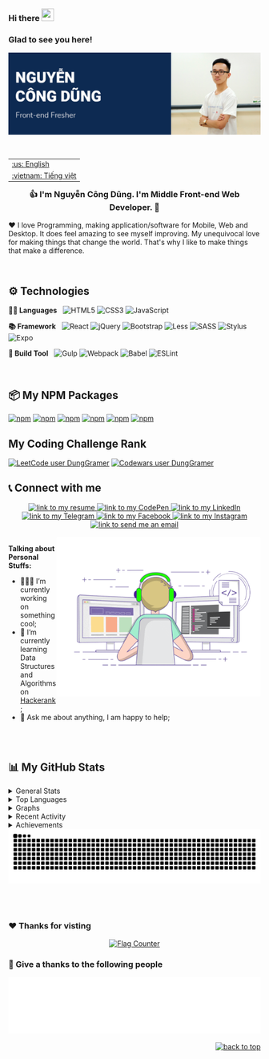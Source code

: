 <div id="top"></div>

### Hi there <img src="https://media.giphy.com/media/hvRJCLFzcasrR4ia7z/giphy.gif" width="25px" height="25px">


### Glad to see you here! &nbsp;
[![Cover](https://raw.githubusercontent.com/DungGramer/DungGramer/master/public/image/cover-readme.png)](https://github.com/DungGramer/)    



<br />

<table align="right">
 <tr><td><a href="https://github.com/DungGramer/DungGramer/blob/master/README.md">:us: English</a></td></tr>
 <tr><td><a href="https://github.com/DungGramer/DungGramer/blob/master/README-vn.md">:vietnam: Tiếng việt</a></td></tr>
</table>
 
### <div align="center">👍 I'm Nguyễn Công Dũng. I'm Middle Front-end Web Developer.  🚀</div>
❤️ I love Programming, making application/software for Mobile, Web and Desktop. It does feel amazing to see myself improving. My unequivocal love for making things that change the world. That's why I like to make things that make a difference. 

<br/>

## ⚙️ Technologies
**✍🏼 Languages**  &nbsp; 
![HTML5](https://img.shields.io/badge/html5-%23E34F26.svg?style=for-the-badge&logo=html5&logoColor=white)
![CSS3](https://img.shields.io/badge/css3-%231572B6.svg?style=for-the-badge&logo=css3&logoColor=white)
	![JavaScript](https://img.shields.io/badge/javascript-%23323330.svg?style=for-the-badge&logo=javascript&logoColor=%23F7DF1E)

**📚 Framework**  &nbsp; 
![React](https://img.shields.io/badge/react-%2320232a.svg?style=for-the-badge&logo=react&logoColor=%2361DAFB)
![jQuery](https://img.shields.io/badge/jquery-%230769AD.svg?style=for-the-badge&logo=jquery&logoColor=white)
![Bootstrap](https://img.shields.io/badge/bootstrap-%23563D7C.svg?style=for-the-badge&logo=bootstrap&logoColor=white)
![Less](https://img.shields.io/badge/less-2B4C80?style=for-the-badge&logo=less&logoColor=white)
![SASS](https://img.shields.io/badge/SASS-hotpink.svg?style=for-the-badge&logo=SASS&logoColor=white)
![Stylus](https://img.shields.io/badge/stylus-%23ff6347.svg?style=for-the-badge&logo=stylus&logoColor=white)
![Expo](https://img.shields.io/badge/expo-1C1E24?style=for-the-badge&logo=expo&logoColor=#D04A37)

**🔨 Build Tool** &nbsp; 
![Gulp](https://img.shields.io/badge/GULP-%23CF4647.svg?style=for-the-badge&logo=gulp&logoColor=white)
![Webpack](https://img.shields.io/badge/webpack-%238DD6F9.svg?style=for-the-badge&logo=webpack&logoColor=black)
![Babel](https://img.shields.io/badge/Babel-F9DC3e?style=for-the-badge&logo=babel&logoColor=black)
![ESLint](https://img.shields.io/badge/ESLint-4B3263?style=for-the-badge&logo=eslint&logoColor=white)

<br />

## 📦 My NPM Packages
[![npm](https://img.shields.io/npm/dt/jsx-mini?label=jsx-mini)](https://www.npmjs.com/package/jsx-mini)
[![npm](https://img.shields.io/npm/dt/type-detail?label=type-detail)](https://www.npmjs.com/package/type-detail)
[![npm](https://img.shields.io/npm/dt/constancy?label=constancy)](https://www.npmjs.com/package/constancy)
[![npm](https://img.shields.io/npm/dt/toc-generate?label=toc-generate)](https://www.npmjs.com/package/toc-generate)
[![npm](https://img.shields.io/npm/dt/color-types?label=color-types)](https://www.npmjs.com/package/color-types)
[![npm](https://img.shields.io/npm/dt/@dunggramer/prettier?label=@dunggramer/prettier)](https://www.npmjs.com/package/@dunggramer/prettier)

## My Coding Challenge Rank
[![LeetCode user DungGramer](https://img.shields.io/badge/dynamic/json?style=flat-square&labelColor=black&color=%23ffa116&label=Solved&query=solvedOverTotal&url=https%3A%2F%2Fleetcode-badge.vercel.app%2Fapi%2Fusers%2FDungGramer&logo=leetcode&logoColor=yellow)](https://leetcode.com/DungGramer/)
[![Codewars user DungGramer](https://www.codewars.com/users/DungGramer/badges/micro)](https://www.codewars.com/users/DungGramer/)


## 📞 Connect with me 
<div align="center">  
<a href="https://dunggramer.github.io/DungGramer/">
    <img alt="link to my resume" src="https://img.shields.io/static/v1?label&message=Resume/CV&color=E0234E&style=for-the-badge&logo=tmux&logoColor=whitesmoke" />
</a>
<a href="https://codepen.io/DungGramer">
    <img alt="link to my CodePen" src="https://img.shields.io/static/v1?label&message=/DungGramer&color=000000&style=for-the-badge&logo=codepen" />
</a>
<a href="https://linkedin.com/in/DungGramer">
    <img alt="link to my LinkedIn" src="https://img.shields.io/static/v1?label&message=/DungGramer&color=0A66C2&style=for-the-badge&logo=linkedin" />
</a>
<a href="https://t.me/DungGramer">
    <img alt="link to my Telegram" src="https://img.shields.io/static/v1?label&message=@DungGramer&color=26A5E4&style=for-the-badge&logo=telegram&logoColor=whitesmoke" />
</a>
<a href="https://www.facebook.com/dungnc2507/">
    <img alt="link to my Facebook" src="https://img.shields.io/static/v1?label&message=dungnc2507&color=2d87fb&style=for-the-badge&logo=facebook&logoColor=white" />
</a>
<a href="https://www.instagram.com/dungnc2507/">
    <img alt="link to my Instagram" src="https://img.shields.io/static/v1?label&message=@dungnc2507&color=7E3ACE&style=for-the-badge&logo=instagram&logoColor=whitesmoke" />
</a>
<a href="mailto:dung.dev.gramer@gmail.com">
    <img alt="link to send me an email" src="https://img.shields.io/static/v1?label&message=dung.dev.gramer@gmail.com&color=whitesmoke&style=for-the-badge&logo=gmail" />
</a>
</div>
  
<br /> 
  
<img align="right" alt="GIF" src="public/image/coding.gif" width="408" height="318" />

**Talking about Personal Stuffs:**

- 👨🏻‍💻 I’m currently working on something cool;
- 🚀 I’m currently learning Data Structures and Algorithms on [Hackerank](https://www.hackerrank.com/DungGramer);
- 💬 Ask me about anything, I am happy to help;
<!-- - 📝 I regulary write articles on [hashnode](https://dunggramer.hashnode.dev/); -->
</br></br>
  
 
## 📊 My GitHub Stats

<details>
  <summary>General Stats</summary>
  <img height="180em" src="https://github-readme-stats.vercel.app/api?username=DungGramer&show_icons=true&hide_border=true&&count_private=true&include_all_commits=true" />
</details>

<details>
    <summary>Top Languages</summary>
    <a href="https://github.com/anuraghazra/github-readme-stats">
        <img height=180em src="https://github-readme-stats.vercel.app/api/top-langs/?username=DungGramer&theme=midnight-purple&hide_border=true&layout=compact&custom_title=Most+Used+Languages*&langs_count=10" alt="most used languages" />
    </a>
    <p><b>*Note:</b> Top languages is only a metric of the languages my public code consists of and doesn't reflect experience or skill level.</p>
</details>

<details>
  <summary>Graphs</summary>
  <img src="https://cr-skills-chart-widget.azurewebsites.net/api/api?username=DungGramer" />
</details>

<details>
  <summary>Recent Activity</summary>

<!--START_SECTION:activity-->
1. 🎉 Merged PR [#4](https://github.com/DungGramer/disable-devtool/pull/4) in [DungGramer/disable-devtool](https://github.com/DungGramer/disable-devtool)
2. 💪 Opened PR [#4](https://github.com/DungGramer/disable-devtool/pull/4) in [DungGramer/disable-devtool](https://github.com/DungGramer/disable-devtool)
3. 🎉 Merged PR [#3](https://github.com/DungGramer/disable-devtool/pull/3) in [DungGramer/disable-devtool](https://github.com/DungGramer/disable-devtool)
<!--END_SECTION:activity-->

</details>

<details>
  <summary>Achievements</summary> 
  <img src="https://holopin.me/dunggramer" alt="An image of @dunggramer's Holopin badges, which is a link to view their full Holopin profile" />
  <img src="https://github.com/DungGramer/DungGramer/blob/master/public/metrics/achievements.svg" />
</details>

<!-- <img alt="github contribution snake animation" src="https://github.com/DungGramer/DungGramer/blob/metrics/github-contribution-grid-snake.svg"> -->

  
<picture>
  <source media="(prefers-color-scheme: dark)" srcset="https://github.com/DungGramer/DungGramer/blob/metrics/github-contribution-grid-snake-dark.svg" />
  <source media="(prefers-color-scheme: light)" srcset="https://raw.githubusercontent.com/DungGramer/DungGramer/metrics/github-contribution-grid-snake.svg" />
  <img alt="github-snake" src="https://raw.githubusercontent.com/DungGramer/DungGramer/metrics/github-contribution-grid-snake.svg" />
</picture>

<br><br>

### ♥ Thanks for visting
<div align="center">
<a href="https://info.flagcounter.com/0oLd"><img src="https://s11.flagcounter.com/count2/0oLd/bg_FFFFFF/txt_000000/border_FFFFFF/columns_8/maxflags_15/viewers_0/labels_1/pageviews_1/flags_0/percent_0/" alt="Flag Counter" border="0"></a>
</div>

### 🙏 Give a thanks to the following people
<img alt="Follower" src="https://github.com/DungGramer/DungGramer/blob/master/public/metrics/followers.svg">

<p align="right"><a href="#top"><img src="https://img.shields.io/static/v1?label&message=back+to+top&color=0d2a52&style=for-the-badge&logo" alt="back to top" /></a></p>
